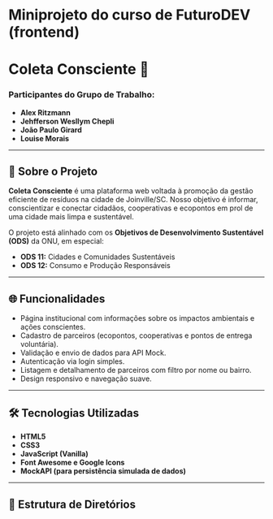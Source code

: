 # Miniprojeto do curso de FuturoDEV (frontend)

# Coleta Consciente 🌱

### Participantes do Grupo de Trabalho:
- **Alex Ritzmann**
- **Jehfferson Wesllym Chepli**
- **João Paulo Girard**
- **Louise Morais**

---

## 📌 Sobre o Projeto

**Coleta Consciente** é uma plataforma web voltada à promoção da gestão eficiente de resíduos na cidade de Joinville/SC. Nosso objetivo é informar, conscientizar e conectar cidadãos, cooperativas e ecopontos em prol de uma cidade mais limpa e sustentável.

O projeto está alinhado com os **Objetivos de Desenvolvimento Sustentável (ODS)** da ONU, em especial:
- **ODS 11:** Cidades e Comunidades Sustentáveis
- **ODS 12:** Consumo e Produção Responsáveis

---

## 🌐 Funcionalidades

- Página institucional com informações sobre os impactos ambientais e ações conscientes.
- Cadastro de parceiros (ecopontos, cooperativas e pontos de entrega voluntária).
- Validação e envio de dados para API Mock.
- Autenticação via login simples.
- Listagem e detalhamento de parceiros com filtro por nome ou bairro.
- Design responsivo e navegação suave.

---

## 🛠 Tecnologias Utilizadas

- **HTML5**
- **CSS3**
- **JavaScript (Vanilla)**
- **Font Awesome e Google Icons**
- **MockAPI (para persistência simulada de dados)**

---

## 📁 Estrutura de Diretórios

